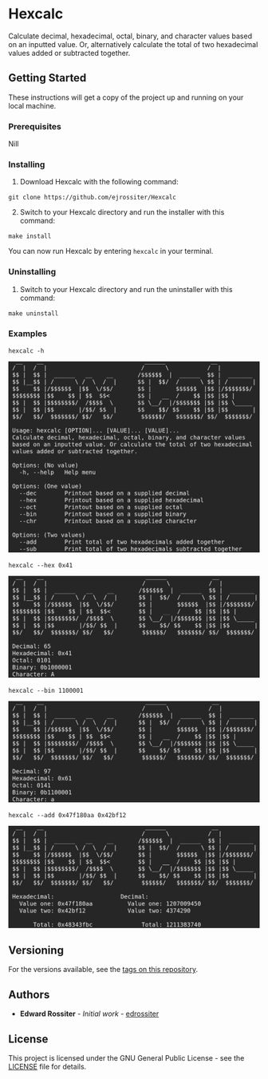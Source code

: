 # Hexcalc
Calculate decimal, hexadecimal, octal, binary, and character values based on an inputted value. Or, alternatively calculate the total of two hexadecimal values added or subtracted together.
## Getting Started
These instructions will get a copy of the project up and running on your local machine.
### Prerequisites
Nill
### Installing
1) Download Hexcalc with the following command:
```
git clone https://github.com/ejrossiter/Hexcalc
```
2) Switch to your Hexcalc directory and run the installer with this command:
```
make install
```
You can now run Hexcalc by entering `hexcalc` in your terminal.
### Uninstalling
1) Switch to your Hexcalc directory and run the uninstaller with this command:
```
make uninstall
```
### Examples
```
hexcalc -h
```
![hexcalc -h](https://github.com/edrossiter/Hexcalc/blob/assets/help.png)
```
hexcalc --hex 0x41
```
![hexcalc screenshot1](https://github.com/edrossiter/Hexcalc/blob/assets/screenshot1.png)
```
hexcalc --bin 1100001
```
![hexcalc screenshot2](https://github.com/edrossiter/Hexcalc/blob/assets/screenshot2.png)
```
hexcalc --add 0x47f180aa 0x42bf12
```
![hexcalc screenshot3](https://github.com/edrossiter/Hexcalc/blob/assets/screenshot3.png)
## Versioning
For the versions available, see the [tags on this repository](https://github.com/edrossiter/Hexcalc/tags). 
## Authors
* **Edward Rossiter** - *Initial work* - [edrossiter](https://github.com/edrossiter)
## License
This project is licensed under the GNU General Public License - see the [LICENSE](https://github.com/edrossiter/Hexcalc/blob/master/LICENSE) file for details.
